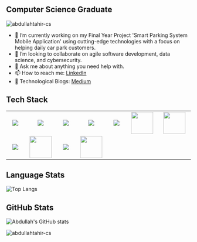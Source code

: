 ## Computer Science Graduate
<p align="left"> <img src="https://komarev.com/ghpvc/?username=abdullahtahir-cs" alt="abdullahtahir-cs" /> </p>

- 🔭 I’m currently working on my Final Year Project 'Smart Parking System Mobile Application' using cutting-edge technologies with a focus on helping daily car park customers.
- 👯 I’m looking to collaborate on agile software development, data science, and cybersecurity.
- 💬 Ask me about anything you need help with.
- 📫 How to reach me: [LinkedIn](https://www.linkedin.com/in/abdullaht/)
- 🔖 Technological Blogs: [Medium](https://medium.com/@abdullahtahir.cs)
## Tech Stack
<table width="100">
<tr>
    <td align='center' width="190">
        <img src="https://www.vectorlogo.zone/logos/flutterio/flutterio-ar21.svg">
    </td>
    <td align='center' width="190">
        <img src="https://www.vectorlogo.zone/logos/nodejs/nodejs-ar21.svg">
    </td>
    <td align='center' width="190">
        <img src="https://www.vectorlogo.zone/logos/firebase/firebase-ar21.svg">
    </td>
    <td align='center' width="190">
        <img src="https://www.vectorlogo.zone/logos/android/android-ar21.svg">
    </td>
    <td align='center' width="190">
        <img src="https://www.vectorlogo.zone/logos/java/java-ar21.svg">
    </td>
    <td align='center' width="190">
        <img src="https://logonoid.com/images/android-studio-logo.png" width="60">
    </td>
    <td align='center' width="190">
        <img src="https://www.vectorlogo.zone/logos/getpostman/getpostman-icon.svg" width="60">
    </td>
</tr>
<tr>
    <td align='center' width="190">
        <img src="https://www.vectorlogo.zone/logos/git-scm/git-scm-ar21.svg">
    </td>
    <td align='center' width="190">
        <img src="https://schwabencode.com/contents/logos/VS2019-Badge.png" width="60">
    </td>
    <td align='center' width="190">
        <img src="https://www.vectorlogo.zone/logos/visualstudio_code/visualstudio_code-icon.svg">
    </td>
    <td align='center' width="190">
        <img src="https://upload.wikimedia.org/wikipedia/commons/1/1d/PyCharm_Icon.svg" width="60">
    </td>
</tr>
</table>

## Language Stats
![Top Langs](https://github-readme-stats.vercel.app/api/top-langs/?username=abdullahtahir-cs&langs_count=10&layout=compact&hide=C)
## GitHub Stats
![Abdullah's GitHub stats](https://github-readme-stats.vercel.app/api?username=abdullahtahir-cs&hide=stars&show=reviews,prs_merged&show_icons=true&hide_rank=true)
<p><img src="https://github-readme-streak-stats.herokuapp.com/?user=abdullahtahir-cs" alt="abdullahtahir-cs" /></p>
